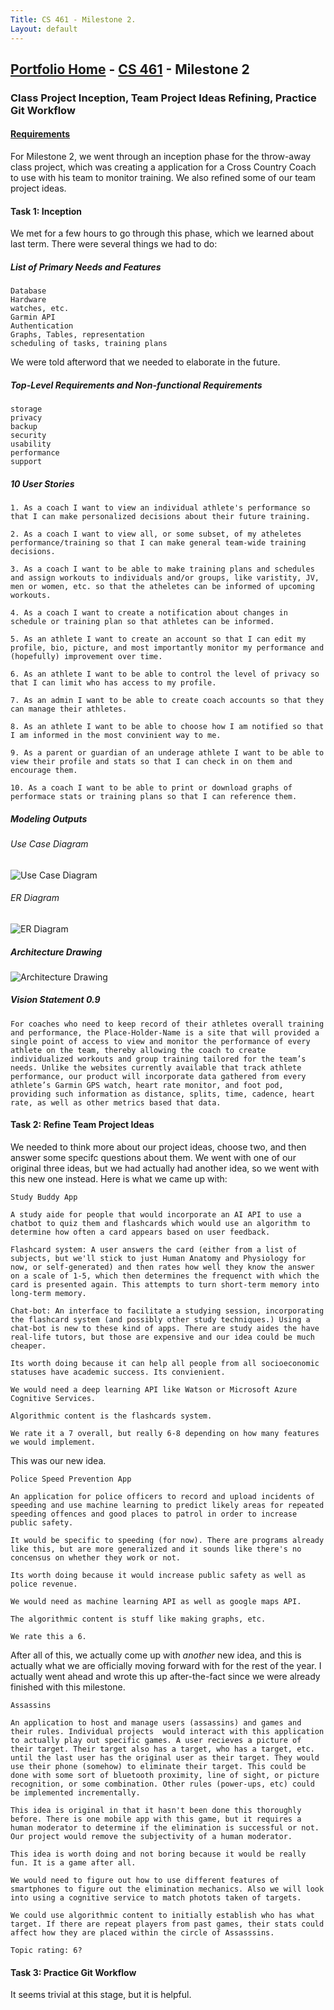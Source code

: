 ```yaml
---
Title: CS 461 - Milestone 2.
Layout: default
---
```

## [Portfolio Home](https://mgeorgebrown89.github.io/CS-Portfolio) - [CS 461](https://mgeorgebrown89.github.io/CS-Portfolio/CS-461) - Milestone 2
### Class Project Inception, Team Project Ideas Refining, Practice Git Workflow
#### [Requirements](http://www.wou.edu/~morses/classes/cs46x/assignments/t2/M2.html)

For Milestone 2, we went through an inception phase for the throw-away class project, which was creating a application for a Cross Country Coach to use with his team to monitor training. We also refined some of our team project ideas. 

#### Task 1: Inception

We met for a few hours to go through this phase, which we learned about last term. There were several things we had to do:

##### List of Primary Needs and Features
```
Database
Hardware
watches, etc.
Garmin API
Authentication
Graphs, Tables, representation
scheduling of tasks, training plans
```
We were told afterword that we needed to elaborate in the future. 

##### Top-Level Requirements and Non-functional Requirements
```
storage
privacy
backup
security
usability
performance
support
```

##### 10 User Stories
```
1. As a coach I want to view an individual athlete's performance so that I can make personalized decisions about their future training. 
	
2. As a coach I want to view all, or some subset, of my atheletes performance/training so that I can make general team-wide training decisions. 
	
3. As a coach I want to be able to make training plans and schedules and assign workouts to individuals and/or groups, like varistity, JV, men or women, etc. so that the atheletes can be informed of upcoming workouts.
	
4. As a coach I want to create a notification about changes in schedule or training plan so that athletes can be informed. 
	
5. As an athlete I want to create an account so that I can edit my profile, bio, picture, and most importantly monitor my performance and (hopefully) improvement over time. 

6. As an athlete I want to be able to control the level of privacy so that I can limit who has access to my profile. 

7. As an admin I want to be able to create coach accounts so that they can manage their athletes. 

8. As an athlete I want to be able to choose how I am notified so that I am informed in the most convinient way to me. 
	
9. As a parent or guardian of an underage athlete I want to be able to view their profile and stats so that I can check in on them and encourage them. 

10. As a coach I want to be able to print or download graphs of performace stats or training plans so that I can reference them.  
```

##### Modeling Outputs

###### Use Case Diagram

![Use Case Diagram](https://mgeorgebrown89.github.io/CS-Portfolio/CS-461/milestone2/use-case-diagram.jpg)

###### ER Diagram

![ER Diagram](https://mgeorgebrown89.github.io/CS-Portfolio/CS-461/milestone2/er-diagram.jpg)

##### Architecture Drawing

![Architecture Drawing](https://mgeorgebrown89.github.io/CS-Portfolio/CS-461/milestone2/architecture-diagram.jpg)

##### Vision Statement 0.9
```
For coaches who need to keep record of their athletes overall training and performance, the Place-Holder-Name is a site that will provided a single point of access to view and monitor the performance of every athlete on the team, thereby allowing the coach to create individualized workouts and group training tailored for the team’s needs. Unlike the websites currently available that track athlete performance, our product will incorporate data gathered from every athlete’s Garmin GPS watch, heart rate monitor, and foot pod, providing such information as distance, splits, time, cadence, heart rate, as well as other metrics based that data. 
```

#### Task 2: Refine Team Project Ideas

We needed to think more about our project ideas, choose two, and then answer some specifc questions about them. We went with one of our original three ideas, but we had actually had another idea, so we went with this new one instead. Here is what we came up with:

```
Study Buddy App

A study aide for people that would incorporate an AI API to use a chatbot to quiz them and flashcards which would use an algorithm to determine how often a card appears based on user feedback. 

Flashcard system: A user answers the card (either from a list of subjects, but we'll stick to just Human Anatomy and Physiology for now, or self-generated) and then rates how well they know the answer on a scale of 1-5, which then determines the frequenct with which the card is presented again. This attempts to turn short-term memory into long-term memory. 

Chat-bot: An interface to facilitate a studying session, incorporating the flashcard system (and possibly other study techniques.) Using a chat-bot is new to these kind of apps. There are study aides the have real-life tutors, but those are expensive and our idea could be much cheaper. 
	
Its worth doing because it can help all people from all socioeconomic statuses have academic success. Its convienient. 

We would need a deep learning API like Watson or Microsoft Azure Cognitive Services. 

Algorithmic content is the flashcards system. 
	
We rate it a 7 overall, but really 6-8 depending on how many features we would implement.  
```

This was our new idea.

```
Police Speed Prevention App

An application for police officers to record and upload incidents of speeding and use machine learning to predict likely areas for repeated speeding offences and good places to patrol in order to increase public safety. 

It would be specific to speeding (for now). There are programs already like this, but are more generalized and it sounds like there's no concensus on whether they work or not. 
	
Its worth doing because it would increase public safety as well as police revenue. 

We would need as machine learning API as well as google maps API. 

The algorithmic content is stuff like making graphs, etc. 

We rate this a 6. 
```

After all of this, we actually come up with *another* new idea, and this is actually what we are officially moving forward with for the rest of the year. I actually went ahead and wrote this up after-the-fact since we were already finished with this milestone. 

```
Assassins
	
An application to host and manage users (assassins) and games and their rules. Individual projects 	would interact with this application to actually play out specific games. A user recieves a picture of their target. Their target also has a target, who has a target, etc. until the last user has the original user as their target. They would use their phone (somehow) to eliminate their target. This could be done with some sort of bluetooth proximity, line of sight, or picture recognition, or some combination. Other rules (power-ups, etc) could be implemented incrementally. 

This idea is original in that it hasn't been done this thoroughly before. There is one mobile app with this game, but it requires a human moderator to determine if the elimination is successful or not. Our project would remove the subjectivity of a human moderator. 
	
This idea is worth doing and not boring because it would be really fun. It is a game after all.

We would need to figure out how to use different features of smartphones to figure out the elimination mechanics. Also we will look into using a cognitive service to match photots taken of targets. 

We could use algorithmic content to initially establish who has what target. If there are repeat players from past games, their stats could affect how they are placed within the circle of Assasssins. 

Topic rating: 6?
```

#### Task 3: Practice Git Workflow

It seems trivial at this stage, but it is helpful. 